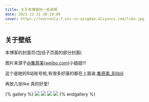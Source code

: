 ```yaml
---
title: 关于本博客的一些说明
date: 2021-12-31 20:19:09
cover: https://learnonly-7.oss-cn-qingdao.aliyuncs.com/like.jpg
---
```


## 关于壁纸

本博客的封面页(包括子页面的部分封面)

图片来源于[@集原美(weibo.com)](https://weibo.com/7361240977)小姐姐!!!

这个是她的B站账号啦,有很多好康的都在上面诶.[集原美_Bilibili](https://space.bilibili.com/489222326?from=search&seid=779938861486716145&spm_id_from=333.337.0.0)

再放几张like 真的好爱!

{% gallery %}
![](https://learnonly-7.oss-cn-qingdao.aliyuncs.com/2021-12-31/1.jpg)
![](https://learnonly-7.oss-cn-qingdao.aliyuncs.com/2021-12-31/2.jpg)
![](https://learnonly-7.oss-cn-qingdao.aliyuncs.com/2021-12-31/3.jpg)
![](https://learnonly-7.oss-cn-qingdao.aliyuncs.com/2021-12-31/4.jpg)
{% endgallery %}